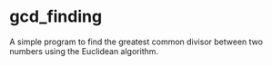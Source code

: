 # gcd_finding
A simple program to find the greatest common divisor between two numbers using the Euclidean algorithm.
